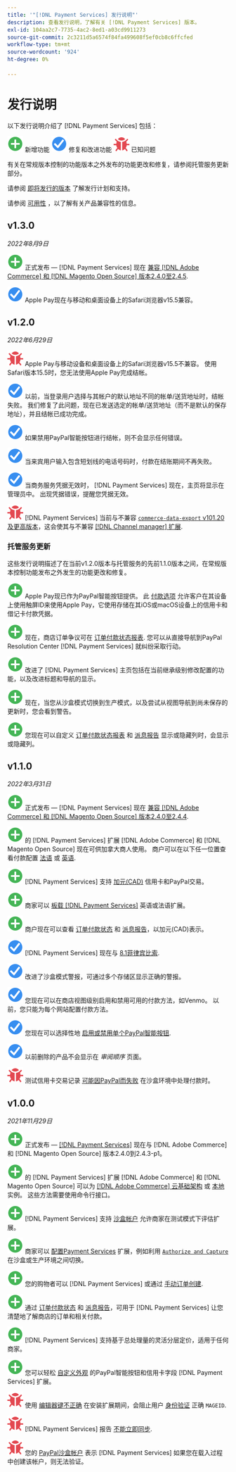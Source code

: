 ```yaml
---
title: '"[!DNL Payment Services] 发行说明"'
description: 查看发行说明，了解有关 [!DNL Payment Services] 版本。
exl-id: 104aa2c7-7735-4ac2-8ed1-a03cd9911273
source-git-commit: 2c3211d5a6574f84fa499608f5ef0cb8c6ffcfed
workflow-type: tm+mt
source-wordcount: '924'
ht-degree: 0%

---
```


# 发行说明

以下发行说明介绍了 [!DNL Payment Services] 包括：

![新建](../assets/new.svg) 新增功能
![修复的问题](../assets/fix.svg) 修复和改进功能
![已知问题](../assets/bug.svg) 已知问题

有关在常规版本控制的功能版本之外发布的功能更改和修复，请参阅托管服务更新部分。

请参阅 [即将发行的版本](https://devdocs.magento.com/release/) 了解发行计划和支持。

请参阅 [可用性](https://devdocs.magento.com/release/availability.html) ，以了解有关产品兼容性的信息。

## v1.3.0

_2022年8月9日_

![新建](../assets/new.svg)<!-- Issue PAY-XX --> 正式发布 — [!DNL Payment Services] 现在 [兼容 [!DNL Adobe Commerce] 和 [!DNL Magento Open Source] 版本2.4.0至2.4.5](https://devdocs.magento.com/release/availability.html#compatibility).

![修复的问题](../assets/fix.svg)<!-- Issue PAY-x --> Apple Pay现在与移动和桌面设备上的Safari浏览器v15.5兼容。

## v1.2.0

_2022年6月29日_

![已知问题](../assets/bug.svg)<!-- Issue PAY-x --> Apple Pay与移动设备和桌面设备上的Safari浏览器v15.5不兼容。 使用Safari版本15.5时，您无法使用Apple Pay完成结帐。

![修复的问题](../assets/fix.svg)<!-- Issue PAY-3264 --> 以前，当登录用户选择与其帐户的默认地址不同的帐单/送货地址时，结帐失败。 我们修复了此问题，现在已发送选定的帐单/送货地址（而不是默认的保存地址），并且结帐已成功完成。

![修复的问题](../assets/fix.svg)<!-- Issue PAY-3314 --> 如果禁用PayPal智能按钮进行结帐，则不会显示任何错误。

![修复的问题](../assets/fix.svg)<!-- Issue PAY-3330 --> 当来宾用户输入包含短划线的电话号码时，付款在结账期间不再失败。

![修复的问题](../assets/fix.svg)<!-- Issue PAY-3338 PAY-2502 --> 当商务服务凭据无效时， [!DNL Payment Services] 现在，主页将显示在管理员中。 出现凭据错误，提醒您凭据无效。

![已知问题](../assets/bug.svg)<!-- Issue PAY-0 --> [!DNL Payment Services] 当前与不兼容 [`commerce-data-export` v101.20及更高版本](https://github.com/magento-commerce/commerce-data-export/releases/tag/v101.2.0)，这会使其与不兼容 [[!DNL Channel manager] 扩展](https://experienceleague.adobe.com/docs/commerce-channels/channel-manager/guide-overview.html).

### 托管服务更新

这些发行说明描述了在当前v1.2.0版本与托管服务的先前1.1.0版本之间，在常规版本控制功能发布之外发生的功能更改和修复。

![新建](../assets/new.svg)<!-- Issue PAY-3420 --> Apple Pay现已作为PayPal智能按钮提供。 此 [付款选项](https://experienceleague.adobe.com/docs/commerce-merchant-services/payment-services/payments-options.html#apple-pay-button) 允许客户在其设备上使用触屏ID来使用Apple Pay，它使用存储在其iOS或macOS设备上的信用卡和借记卡付款凭据。

![新建](../assets/new.svg)<!-- Issue PAY-1720 --> 现在，商店订单争议可在 [订单付款状态报表](https://experienceleague.adobe.com/docs/commerce-merchant-services/payment-services/reporting/order-payment-status.html#view-disputes). 您可以从直接导航到PayPal Resolution Center [!DNL Payment Services] 就纠纷采取行动。

![新建](../assets/new.svg)<!-- Issue PAY-2854 --> 改进了 [!DNL Payment Services] 主页包括在当前继承级别修改配置的功能，以及改进标题和导航的显示。

![新建](../assets/new.svg)<!-- Issue PAY-2854 --> 现在，当您从沙盒模式切换到生产模式，以及尝试从视图导航到尚未保存的更新时，您会看到警告。

![新建](../assets/new.svg)<!-- Issue PAY-2761 --> 您现在可以自定义 [订单付款状态报表](https://experienceleague.adobe.com/docs/commerce-merchant-services/payment-services/reporting/order-payment-status.html#show-and-hide-columns) 和 [派息报告](https://experienceleague.adobe.com/docs/commerce-merchant-services/payment-services/reporting/payouts.html#show-and-hide-columns) 显示或隐藏列时，会显示或隐藏列。

## v1.1.0

_2022年3月31日_

![新建](../assets/new.svg)<!-- Issue PAY-2127 --> 正式发布 — [!DNL Payment Services] 现在 [兼容 [!DNL Adobe Commerce] 和 [!DNL Magento Open Source] 版本2.4.0至2.4.4](https://devdocs.magento.com/release/availability.html#compatibility).

![新建](../assets/new.svg)<!-- Issue PAY-2682 --> 的 [!DNL Payment Services] 扩展 [!DNL Adobe Commerce] 和 [!DNL Magento Open Source] 现在可供加拿大商人使用。 商户可以在以下任一位置查看付款配置 [法语](https://experienceleague.adobe.com/docs/commerce-merchant-services/payment-services/overview.md#accepted-credit-cards-and-currencies) 或 [英语](https://experienceleague.adobe.com/docs/commerce-merchant-services/payment-services/overview.md#accepted-credit-cards-and-currencies).

![新建](../assets/new.svg)<!-- Issue PAY-2681 --> [!DNL Payment Services] 支持 [加元(CAD)](overview.md#accepted-credit-cards-and-currencies) 信用卡和PayPal交易。

![新建](../assets/new.svg)<!-- Issue PAY-2680 --> 商家可以 [板载 [!DNL Payment Services]](onboard.md) 英语或法语扩展。

![新建](../assets/new.svg)<!-- Issue PAY-2678 --> 商户现在可以查看 [订单付款状态](order-payment-status.md) 和 [派息报告](payouts.md)，以加元(CAD)表示。

![修复的问题](../assets/fix.svg)<!-- Issue PAY-2710 --> [!DNL Payment Services] 现在与 [8.1菲律宾比索](https://www.php.net/releases/8.1/en.php).

![修复的问题](../assets/fix.svg)<!-- Issue PAY-3017 --> 改进了沙盒模式警报，可通过多个存储区显示正确的警报。

![修复的问题](../assets/fix.svg)<!-- Issue PAY-2742 --> 您现在可以在商店视图级别启用和禁用可用的付款方法，如Venmo。 以前，您只能为每个网站配置付款方法。

![修复的问题](../assets/fix.svg)<!-- Issue PAY-2277 --> 您现在可以选择性地 [启用或禁用单个PayPal智能按钮](settings.md#payment-buttons).

![修复的问题](../assets/fix.svg)<!-- Issue PAY-2561 --> 以前删除的产品不会显示在 _审阅顺序_ 页面。

![已知问题](../assets/bug.svg)<!-- Issue PAY-2842 --> 测试信用卡交易记录 [可能因PayPal而失败](https://support.magento.com/hc/en-us/articles/5201041963917) 在沙盒环境中处理付款时。

## v1.0.0

_2021年11月29日_

![新建](../assets/new.svg)<!-- Issue PAY-2127 --> 正式发布 — [[!DNL Payment Services]](https://marketplace.magento.com/magento-payment-services.html) 现在与 [!DNL Adobe Commerce] 和 [!DNL Magento Open Source] 版本2.4.0到2.4.3-p1。

![新建](../assets/new.svg)<!-- Issue PAY-124 --> 的 [!DNL Payment Services] 扩展 [!DNL Adobe Commerce] 和 [!DNL Magento Open Source] 可以为 [[!DNL Adobe Commerce] 云基础架构](install.md#adobe-commerce-on-cloud-infrastructure) 或 [本地](install.md#on-premises) 实例。 这些方法需要使用命令行接口。

![新建](../assets/new.svg)<!-- Issue PAY-1986 --> [!DNL Payment Services] 支持 [沙盒帐户](sandbox.md) 允许商家在测试模式下评估扩展。

![新建](../assets/new.svg)<!-- Issue PAY-666 --> 商家可以 [配置Payment Services](settings.md) 扩展，例如利用 [`Authorize and Capture`](production.md#set-payment-services-as-payment-method) 在沙盒或生产环境之间切换。

![新建](../assets/new.svg)<!-- Issue PAY-780 --> 您的购物者可以 [!DNL Payment Services] 或通过 [手动订单创建](create-order.md).

![新建](../assets/new.svg)<!-- Issue PAY-1856 --> 通过 [订单付款状态](order-payment-status.md) 和 [派息报告](payouts.md)，可用于 [!DNL Payment Services] 让您清楚地了解商店的订单和相关付款。

![新建](../assets/new.svg)<!-- Issue PAY-311 --> [!DNL Payment Services] 支持基于总处理量的灵活分层定价，适用于任何商家。

![新建](../assets/new.svg)<!-- Issue PAY-1443 --> 您可以轻松 [自定义外观](payments-options.md) 的PayPal智能按钮和信用卡字段 [!DNL Payment Services] 扩展。

![已知问题](../assets/bug.svg)<!-- Issue PAY-2473 --> 使用 [编辑器键不正确](https://support.magento.com/hc/en-us/articles/4406603542541) 在安装扩展期间，会阻止用户 [身份验证](https://devdocs.magento.com/guides/v2.4/install-gde/prereq/connect-auth.html) 正确 `MAGEID`.

![已知问题](../assets/bug.svg)<!-- Issue PAY-2474 --> [!DNL Payment Services] 报告 [不能立即同步](https://support.magento.com/hc/en-us/articles/4406114741517).

![已知问题](../assets/bug.svg)<!-- Issue PAY-2475 --> 您的 [PayPal沙盒帐户](https://support.magento.com/hc/en-us/articles/4406954952461) 表示 [!DNL Payment Services] 如果您在载入过程中创建该帐户，则无法验证。

